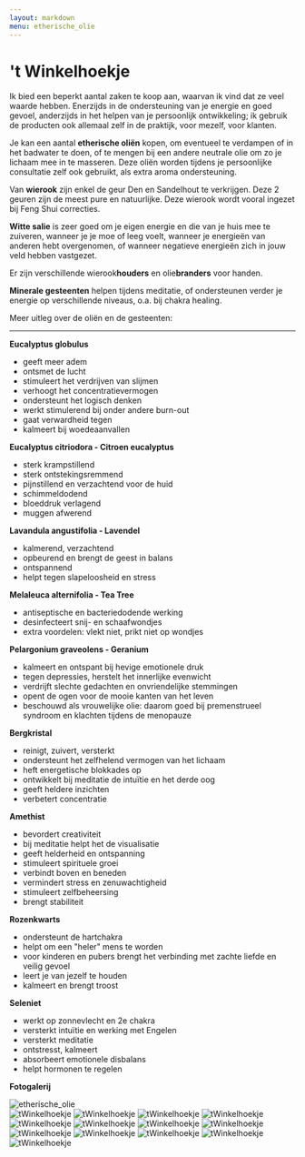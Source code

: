 ```yaml
---
layout: markdown
menu: etherische_olie
---
```

# 't Winkelhoekje

Ik bied een beperkt aantal zaken te koop aan, waarvan ik vind dat ze veel waarde hebben. Enerzijds in de ondersteuning van je energie en goed gevoel, anderzijds in het helpen van je persoonlijk ontwikkeling; ik gebruik de producten ook allemaal zelf in de praktijk, voor mezelf, voor klanten. 

Je kan een aantal **etherische oliën** kopen, om eventueel te verdampen of in het badwater te doen, of te mengen bij een andere neutrale olie om zo je lichaam mee in te masseren.
Deze oliën worden tijdens je persoonlijke consultatie zelf ook gebruikt, als extra aroma ondersteuning.

Van **wierook** zijn enkel de geur Den en Sandelhout te verkrijgen. Deze 2 geuren zijn de meest pure en natuurlijke.
Deze wierook wordt vooral ingezet bij Feng Shui correcties.

**Witte salie** is zeer goed om je eigen energie en die van je huis mee te zuiveren, wanneer je je moe of leeg voelt, wanneer je energieën van anderen hebt overgenomen, of wanneer negatieve energieën zich in jouw veld hebben vastgezet.

Er zijn verschillende wierook**houders** en olie**branders** voor handen.

**Minerale gesteenten** helpen tijdens meditatie, of ondersteunen verder je energie op verschillende niveaus, o.a. bij chakra healing.

Meer uitleg over de oliën en de gesteenten:

---
**Eucalyptus globulus**  
+ geeft meer adem 
+ ontsmet de lucht
+ stimuleert het verdrijven van slijmen 
+ verhoogt het concentratievermogen 
+ ondersteunt het logisch denken
+ werkt stimulerend bij onder andere burn-out 
+ gaat verwardheid tegen 
+ kalmeert bij woedeaanvallen  

**Eucalyptus citriodora - Citroen eucalyptus**  
+ sterk krampstillend
+ sterk ontstekingsremmend 
+ pijnstillend en verzachtend voor de huid 
+ schimmeldodend
+ bloeddruk verlagend
+ muggen afwerend  

**Lavandula angustifolia - Lavendel**  
+ kalmerend, verzachtend 
+ opbeurend en brengt de geest in balans
+ ontspannend
+ helpt tegen slapeloosheid en stress  

**Melaleuca alternifolia - Tea Tree**  
+ antiseptische en bacteriedodende werking 
+ desinfecteert snij- en schaafwondjes
+ extra voordelen: vlekt niet, prikt niet op wondjes  

**Pelargonium graveolens - Geranium**  
+ kalmeert en ontspant bij hevige emotionele druk
+ tegen depressies, herstelt het innerlijke evenwicht
+ verdrijft slechte gedachten en onvriendelijke stemmingen
+ opent de ogen voor de mooie kanten van het leven
+ beschouwd als vrouwelijke olie: daarom goed bij premenstrueel syndroom en klachten tijdens de menopauze


**Bergkristal**
+ reinigt, zuivert, versterkt
+ ondersteunt het zelfhelend vermogen van het lichaam
+ heft energetische blokkades op
+ ontwikkelt bij meditatie de intuïtie en het derde oog
+ geeft heldere inzichten
+ verbetert concentratie


**Amethist**
+ bevordert creativiteit
+ bij meditatie helpt het de visualisatie
+ geeft helderheid en ontspanning
+ stimuleert spirituele groei
+ verbindt boven en beneden
+ vermindert stress en zenuwachtigheid
+ stimuleert zelfbeheersing
+ brengt stabiliteit


**Rozenkwarts**
+ ondersteunt de hartchakra
+ helpt om een "heler" mens te worden
+ voor kinderen en pubers brengt het verbinding met zachte liefde en veilig gevoel
+ leert je van jezelf te houden
+ kalmeert en brengt troost


**Seleniet**
+ werkt op zonnevlecht en 2e chakra
+ versterkt intuïtie en werking met Engelen
+ versterkt meditatie
+ ontstresst, kalmeert
+ absorbeert emotionele disbalans
+ helpt hormonen te regelen


**Fotogalerij**

![etherische_olie](images/kleinolierekje.png)  
![tWinkelhoekje](images/kristallenklein.JPG)
![tWinkelhoekje](images/bloembrander.JPG)
![tWinkelhoekje](images/branderblad.JPG)
![tWinkelhoekje](images/hartbrander.JPG)
![tWinkelhoekje](images/keltischbrander.JPG)
![tWinkelhoekje](images/keteltje.JPG)
![tWinkelhoekje](images/lotusbrander.JPG)
![tWinkelhoekje](images/ohmbrander.JPG)
![tWinkelhoekje](images/seleniet.JPG)
![tWinkelhoekje](images/theelichthouder.png)
![tWinkelhoekje](images/theelichthouder2.JPG)
![tWinkelhoekje](images/wierook.png)
![tWinkelhoekje](images/wierookhouder.png)


